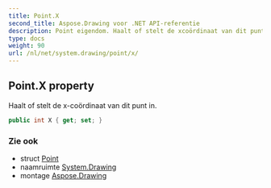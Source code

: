 ```yaml
---
title: Point.X
second_title: Aspose.Drawing voor .NET API-referentie
description: Point eigendom. Haalt of stelt de xcoördinaat van dit punt in.
type: docs
weight: 90
url: /nl/net/system.drawing/point/x/
---
```

## Point.X property

Haalt of stelt de x-coördinaat van dit punt in.

```csharp
public int X { get; set; }
```

### Zie ook

* struct [Point](../)
* naamruimte [System.Drawing](../../point/)
* montage [Aspose.Drawing](../../../)


